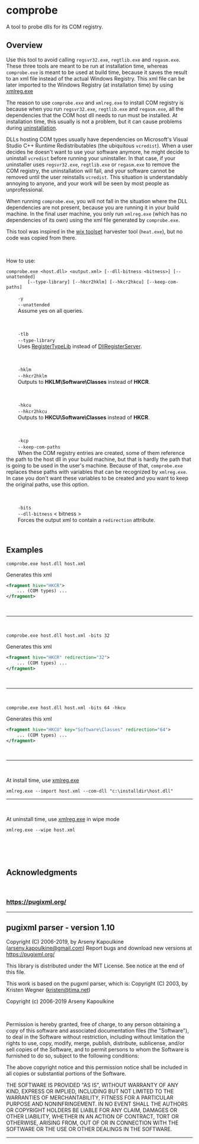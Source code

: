 # comprobe

A tool to probe dlls for its COM registry.

## Overview

Use this tool to avoid calling `regsvr32.exe`, `regtlib.exe` and `regasm.exe`. These three tools are meant to be run at installation time, whereas `comprobe.exe` is meant to be used at build time, because it saves the result to an xml file instead of the actual Windows Registry. This xml file can be later imported to the Windows Registry (at installation time) by using [xmlreg.exe](https://github.com/alexsandrovp/xmlreg)

The reason to use `comprobe.exe` and `xmlreg.exe` to install COM registry is because when you run `regsvr32.exe`, `regtlib.exe` and `regasm.exe`, all the dependencies that the COM host dll needs to run must be installed. At installation time, this usually is not a problem, but it can cause problems during <ins>uninstallation</ins>.

DLLs hosting COM types usually have dependencies on Microsoft's Visual Studio C++ Runtime Redistributables (the ubiquitous `vcredist`). When a user decides he doesn't want to use your software anymore, he might decide to uninstall `vcredist` before running your uninstaller. In that case, if your uninstaller uses `regsvr32.exe`, `regtlib.exe` or `regasm.exe` to remove the COM registry, the uninstallation will fail, and your software cannot be removed until the user reinstalls `vcredist`. This situation is understandably annoying to anyone, and your work will be seen by most people as unprofessional.

When running `comprobe.exe`, you will not fall in the situation where the DLL dependencies are not present, because you are running it in your build machine. In the final user machine, you only run `xmlreg.exe` (which has no dependencies of its own) using the xml file generated by `comprobe.exe`.

This tool was inspired in the [wix toolset](wixtoolset.org) harvester tool (`heat.exe`), but no code was copied from there.

<br>

How to use:

```
comprobe.exe <host.dll> <output.xml> [--dll-bitness <bitness>] [--unattended]  
        [--type-library] [--hkcr2hklm] [--hkcr2hkcu] [--keep-com-paths]
```

&nbsp;&nbsp;&nbsp;&nbsp;&nbsp;&nbsp;&nbsp;&nbsp;`-y`  
&nbsp;&nbsp;&nbsp;&nbsp;&nbsp;&nbsp;&nbsp;&nbsp;`--unattended`  
&nbsp;&nbsp;&nbsp;&nbsp;&nbsp;&nbsp;&nbsp;&nbsp;Assume yes on all queries.

<br>

&nbsp;&nbsp;&nbsp;&nbsp;&nbsp;&nbsp;&nbsp;&nbsp;`-tlb`  
&nbsp;&nbsp;&nbsp;&nbsp;&nbsp;&nbsp;&nbsp;&nbsp;`--type-library`  
&nbsp;&nbsp;&nbsp;&nbsp;&nbsp;&nbsp;&nbsp;&nbsp;Uses [RegisterTypeLib](https://docs.microsoft.com/en-us/windows/win32/api/oleauto/nf-oleauto-registertypelib) instead of [DllRegisterServer](https://docs.microsoft.com/en-us/windows/win32/api/olectl/nf-olectl-dllregisterserver).

<br>

&nbsp;&nbsp;&nbsp;&nbsp;&nbsp;&nbsp;&nbsp;&nbsp;`-hklm`  
&nbsp;&nbsp;&nbsp;&nbsp;&nbsp;&nbsp;&nbsp;&nbsp;`--hkcr2hklm`  
&nbsp;&nbsp;&nbsp;&nbsp;&nbsp;&nbsp;&nbsp;&nbsp;Outputs to __HKLM\Software\Classes__ instead of __HKCR__.

<br>

&nbsp;&nbsp;&nbsp;&nbsp;&nbsp;&nbsp;&nbsp;&nbsp;`-hkcu`  
&nbsp;&nbsp;&nbsp;&nbsp;&nbsp;&nbsp;&nbsp;&nbsp;`--hkcr2hkcu`  
&nbsp;&nbsp;&nbsp;&nbsp;&nbsp;&nbsp;&nbsp;&nbsp;Outputs to __HKCU\Software\Classes__ instead of __HKCR__.

<br>

&nbsp;&nbsp;&nbsp;&nbsp;&nbsp;&nbsp;&nbsp;&nbsp;`-kcp`  
&nbsp;&nbsp;&nbsp;&nbsp;&nbsp;&nbsp;&nbsp;&nbsp;`--keep-com-paths`  
&nbsp;&nbsp;&nbsp;&nbsp;&nbsp;&nbsp;&nbsp;&nbsp;When the COM registry entries are created, some of them reference the path to the host dll in your build machine, but that is hardly the path that is going to be used in the user's machine. Because of that, `comprobe.exe` replaces these paths with variables that can be recognized by `xmlreg.exe`. In case you don't want these variables to be created and you want to keep the original paths, use this option.

<br>

&nbsp;&nbsp;&nbsp;&nbsp;&nbsp;&nbsp;&nbsp;&nbsp;`-bits`  
&nbsp;&nbsp;&nbsp;&nbsp;&nbsp;&nbsp;&nbsp;&nbsp;`--dll-bitness` < bitness >  
&nbsp;&nbsp;&nbsp;&nbsp;&nbsp;&nbsp;&nbsp;&nbsp;Forces the output xml to contain a `redirection` attribute.

<br>

## Examples

```
comprobe.exe host.dll host.xml
```

Generates this xml
```xml
<fragment hive="HKCR">
    ... (COM types) ...
</fragment>
```

<br>

_____________________________

<br>


```
comprobe.exe host.dll host.xml -bits 32
```

Generates this xml
```xml
<fragment hive="HKCR" redirection="32">
    ... (COM types) ...
</fragment>
```

<br>

_____________________________

<br>

```
comprobe.exe host.dll host.xml -bits 64 -hkcu
```

Generates this xml
```xml
<fragment hive="HKCU" key="Software\Classes" redirection="64">
    ... (COM types) ...
</fragment>
```
<br>

_____________________________

<br>

At install time, use [xmlreg.exe](https://github.com/alexsandrovp/xmlreg)

```
xmlreg.exe --import host.xml --com-dll "c:\installdir\host.dll"
```

_____________________________

<br>

At uninstall time, use [xmlreg.exe](https://github.com/alexsandrovp/xmlreg) in wipe mode

```
xmlreg.exe --wipe host.xml
```

<br>
<br>
<br>

## Acknowledgments

<br>

### https://pugixml.org/
_____________________________

 pugixml parser - version 1.10
 --------------------------------------------------------
 Copyright (C) 2006-2019, by Arseny Kapoulkine (arseny.kapoulkine@gmail.com)
 Report bugs and download new versions at https://pugixml.org/
 
 This library is distributed under the MIT License. See notice at the end
 of this file.
 
 This work is based on the pugxml parser, which is:
 Copyright (C) 2003, by Kristen Wegner (kristen@tima.net)
 

Copyright (c) 2006-2019 Arseny Kapoulkine

<br>


Permission is hereby granted, free of charge, to any person
obtaining a copy of this software and associated documentation
files (the "Software"), to deal in the Software without
restriction, including without limitation the rights to use,
copy, modify, merge, publish, distribute, sublicense, and/or sell
copies of the Software, and to permit persons to whom the
Software is furnished to do so, subject to the following
conditions:

The above copyright notice and this permission notice shall be
included in all copies or substantial portions of the Software.

THE SOFTWARE IS PROVIDED "AS IS", WITHOUT WARRANTY OF ANY KIND,
EXPRESS OR IMPLIED, INCLUDING BUT NOT LIMITED TO THE WARRANTIES
OF MERCHANTABILITY, FITNESS FOR A PARTICULAR PURPOSE AND
NONINFRINGEMENT. IN NO EVENT SHALL THE AUTHORS OR COPYRIGHT
HOLDERS BE LIABLE FOR ANY CLAIM, DAMAGES OR OTHER LIABILITY,
WHETHER IN AN ACTION OF CONTRACT, TORT OR OTHERWISE, ARISING
FROM, OUT OF OR IN CONNECTION WITH THE SOFTWARE OR THE USE OR
 OTHER DEALINGS IN THE SOFTWARE.

 _____________________________
